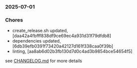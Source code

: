 ### 2025-07-01

### Chores
+ create_release.sh updated, [daa42a4fbfff838df9ce69ec4a931d31f79dfdb8]
+ dependencies updated, [6db39efb0391f73420a42127d161f338caa0f39b]
+ linting, [aa8ab6d02b3fb130d7d0c4ad3b9854bce54654f5]

see <a href='https://github.com/mrjackwills/belugasnooze_vue/blob/main/CHANGELOG.md'>CHANGELOG.md</a> for more details
